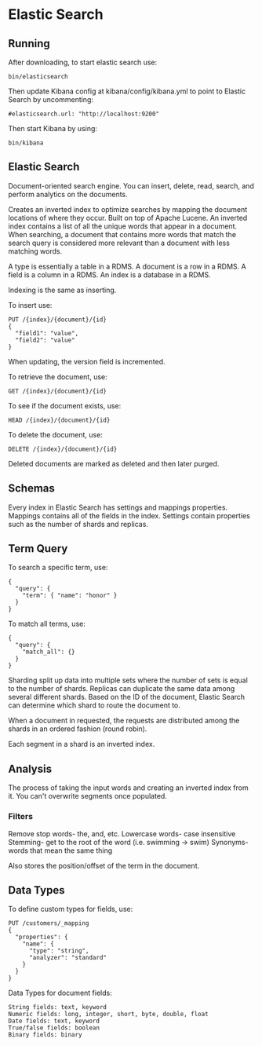 # Elastic Search

## Running

After downloading, to start elastic search use:

```
bin/elasticsearch
```

Then update Kibana config at kibana/config/kibana.yml to point to Elastic Search by uncommenting:

```
#elasticsearch.url: "http://localhost:9200"
```

Then start Kibana by using:

```
bin/kibana
```

## Elastic Search

Document-oriented search engine. You can insert, delete, read, search, and perform analytics on the documents.

Creates an inverted index to optimize searches by mapping the document locations of where they occur. Built on top of Apache Lucene. An inverted index contains a list of all the unique words that appear in a document. When searching, a document that contains more words that match the search query is considered more relevant than a document with less matching words.

A type is essentially a table in a RDMS.
A document is a row in a RDMS.
A field is a column in a RDMS.
An index is a database in a RDMS.

Indexing is the same as inserting.

To insert use:

```
PUT /{index}/{document}/{id}
{
  "field1": "value",
  "field2": "value"
}
```

When updating, the version field is incremented.

To retrieve the document, use:

```
GET /{index}/{document}/{id}
```

To see if the document exists, use:

```
HEAD /{index}/{document}/{id}
```

To delete the document, use:

```
DELETE /{index}/{document}/{id}
```

Deleted documents are marked as deleted and then later purged.

## Schemas

Every index in Elastic Search has settings and mappings properties. Mappings contains all of the fields in the index.
Settings contain properties such as the number of shards and replicas.

## Term Query

To search a specific term, use:

```
{
  "query": {
    "term": { "name": "honor" }
  }
}
```

To match all terms, use:

```
{
  "query": {
    "match_all": {}
  }
}
```

Sharding split up data into multiple sets where the number of sets is equal to the number of shards. Replicas can duplicate the same data among several different shards.
Based on the ID of the document, Elastic Search can determine which shard to route the document to.

When a document in requested, the requests are distributed among the shards in an ordered fashion (round robin).

Each segment in a shard is an inverted index.

## Analysis

The process of taking the input words and creating an inverted index from it. You can't overwrite segments once populated.

### Filters

Remove stop words- the, and, etc.
Lowercase words- case insensitive
Stemming- get to the root of the word (i.e. swimming -> swim)
Synonyms- words that mean the same thing

Also stores the position/offset of the term in the document.

## Data Types

To define custom types for fields, use:

```
PUT /customers/_mapping
{
  "properties": {
    "name": {
      "type": "string",
      "analyzer": "standard"
    }
  }
}
```

Data Types for document fields:

```
String fields: text, keyword
Numeric fields: long, integer, short, byte, double, float
Date fields: text, keyword
True/false fields: boolean
Binary fields: binary
```
